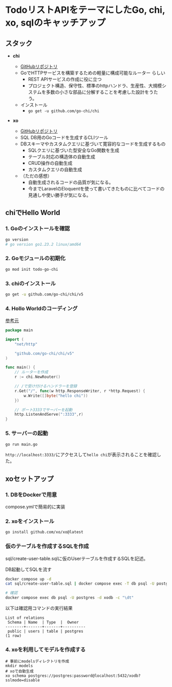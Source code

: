 # TodoリストAPIをテーマにしたGo, chi, xo, sqlのキャッチアップ

## スタック

- **chi**
  - [GitHubリポジトリ](https://github.com/go-chi/chi)
  - GoでHTTPサービスを構築するための軽量に構成可能なルーター らしい
    - REST APIサービスの作成に役に立つ
    - プロジェクト構造、保守性、標準のhttpハンドラ、生産性、大規模システムを多数の小さな部品に分解することを考慮した設計をうたう。
  - インストール
    - `go get -u github.com/go-chi/chi`

- **xo**
  - [GitHubリポジトリ](https://github.com/xo/xo)
  - SQL DB用のGoコードを生成するCLIツール
  - DBスキーマやカスタムクエリに基づいて寛容的なコードを生成するもの
    - SQLクエリに基づいた型安全なGo関数を生成
    - テーブル対応の構造体の自動生成
    - CRUD操作の自動生成
    - カスタムクエリの自動生成
  - （ただの感想）
    - 自動生成されるコードの品質が気になる。
    - 今までLaravelのEloquentを使って書いてきたものに比べてコードの見通しや使い勝手が気になる。

## chiでHello World

### 1. Goのインストールを確認
```bash
go version
# go version go1.23.2 linux/amd64
```

### 2. Goモジュールの初期化
```bash
go mod init todo-go-chi
```

### 3. chiのインストール
```bash
go get -u github.com/go-chi/chi/v5
```

### 4. Hollo Worldのコーディング
[参考元](https://github.com/go-chi/chi/blob/master/_examples/hello-world/main.go)

```go
package main

import (
	"net/http"

	"github.com/go-chi/chi/v5"
)

func main() {
	// ルーターを作成
	r := chi.NewRouter()

	// /で受け付けるハンドラーを登録
	r.Get("/", func(w http.ResponseWriter, r *http.Request) {
		w.Write([]byte("hello chi"))
	})

	// ポート3333でサーバーを起動
	http.ListenAndServe(":3333",r)
}
```

### 5. サーバーの起動
```bash
go run main.go
```
`http://localhost:3333/`にアクセスして`hello chi`が表示されることを確認した。


## xoセットアップ

### 1. DBをDockerで用意

compose.ymlで簡易的に実装

### 2. xoをインストール

```bash
go install github.com/xo/xo@latest
```

### 仮のテーブルを作成するSQLを作成

sql/create-user-table.sqlに仮のUserテーブルを作成するSQLを記述。

DB起動してSQLを流す
```bash
docker compose up -d
cat sql/create-user-table.sql | docker compose exec -T db psql -U postgres -d xodb

# 確認
docker compose exec db psql -U postgres -d xodb -c "\dt"
```

以下は確認用コマンドの実行結果
```
List of relations
 Schema | Name  | Type  |  Owner   
--------+-------+-------+----------
 public | users | table | postgres
(1 row)
```

### 4. xoを利用してモデルを作成する

```
# 事前にmodelsディレクトリを作成
mkdir models
# xoで自動生成
xo schema postgres://postgres:password@localhost:5432/xodb?sslmode=disable
```